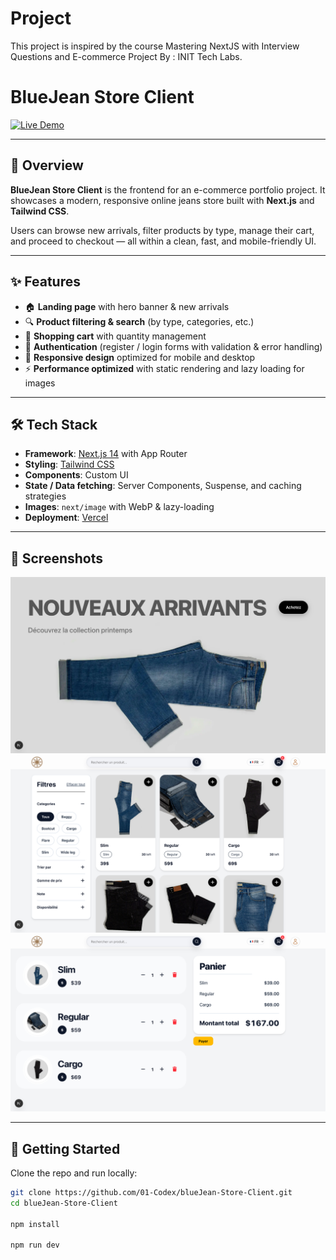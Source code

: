 # Project
This project is inspired by the course Mastering NextJS with Interview Questions and E-commerce Project By : INIT Tech Labs.

# BlueJean Store Client

[![Live Demo](https://img.shields.io/badge/demo-live-blue)](https://blue-jean-store-client.vercel.app/)

---

## 🧩 Overview

**BlueJean Store Client** is the frontend for an e-commerce portfolio project.
It showcases a modern, responsive online jeans store built with **Next.js** and **Tailwind CSS**.

Users can browse new arrivals, filter products by type, manage their cart, and proceed to checkout — all within a clean, fast, and mobile-friendly UI.

---

## ✨ Features

- 🏠 **Landing page** with hero banner & new arrivals
- 🔍 **Product filtering & search** (by type, categories, etc.)
- 🛒 **Shopping cart** with quantity management
- 🔑 **Authentication** (register / login forms with validation & error handling)
- 📱 **Responsive design** optimized for mobile and desktop
- ⚡ **Performance optimized** with static rendering and lazy loading for images

---

## 🛠 Tech Stack

- **Framework**: [Next.js 14](https://nextjs.org/) with App Router
- **Styling**: [Tailwind CSS](https://tailwindcss.com/)
- **Components**: Custom UI
- **State / Data fetching**: Server Components, Suspense, and caching strategies
- **Images**: `next/image` with WebP & lazy-loading
- **Deployment**: [Vercel](https://vercel.com/)

---

## 📸 Screenshots

![Homepage](docs/screenshots/home.png)
![Store Page](docs/screenshots/store.png)
![Cart](docs/screenshots/cart.png)

---

## 🚀 Getting Started

Clone the repo and run locally:

```bash
git clone https://github.com/01-Codex/blueJean-Store-Client.git
cd blueJean-Store-Client

npm install

npm run dev
```